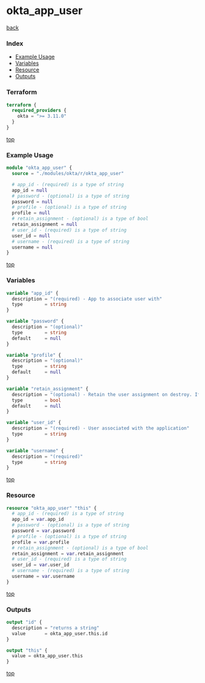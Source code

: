 # okta_app_user

[back](../okta.md)

### Index

- [Example Usage](#example-usage)
- [Variables](#variables)
- [Resource](#resource)
- [Outputs](#outputs)

### Terraform

```terraform
terraform {
  required_providers {
    okta = ">= 3.11.0"
  }
}
```

[top](#index)

### Example Usage

```terraform
module "okta_app_user" {
  source = "./modules/okta/r/okta_app_user"

  # app_id - (required) is a type of string
  app_id = null
  # password - (optional) is a type of string
  password = null
  # profile - (optional) is a type of string
  profile = null
  # retain_assignment - (optional) is a type of bool
  retain_assignment = null
  # user_id - (required) is a type of string
  user_id = null
  # username - (required) is a type of string
  username = null
}
```

[top](#index)

### Variables

```terraform
variable "app_id" {
  description = "(required) - App to associate user with"
  type        = string
}

variable "password" {
  description = "(optional)"
  type        = string
  default     = null
}

variable "profile" {
  description = "(optional)"
  type        = string
  default     = null
}

variable "retain_assignment" {
  description = "(optional) - Retain the user assignment on destroy. If set to true, the resource will be removed from state but not from the Okta app."
  type        = bool
  default     = null
}

variable "user_id" {
  description = "(required) - User associated with the application"
  type        = string
}

variable "username" {
  description = "(required)"
  type        = string
}
```

[top](#index)

### Resource

```terraform
resource "okta_app_user" "this" {
  # app_id - (required) is a type of string
  app_id = var.app_id
  # password - (optional) is a type of string
  password = var.password
  # profile - (optional) is a type of string
  profile = var.profile
  # retain_assignment - (optional) is a type of bool
  retain_assignment = var.retain_assignment
  # user_id - (required) is a type of string
  user_id = var.user_id
  # username - (required) is a type of string
  username = var.username
}
```

[top](#index)

### Outputs

```terraform
output "id" {
  description = "returns a string"
  value       = okta_app_user.this.id
}

output "this" {
  value = okta_app_user.this
}
```

[top](#index)